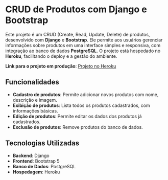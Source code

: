 # CRUD de Produtos com Django e Bootstrap

Este projeto é um CRUD (Create, Read, Update, Delete) de produtos, desenvolvido com **Django** e **Bootstrap**. Ele permite aos usuários gerenciar informações sobre produtos em uma interface simples e responsiva, com integração ao banco de dados **PostgreSQL**. O projeto está hospedado no **Heroku**, facilitando o deploy e a gestão do ambiente.

**Link para o projeto em produção**: [Projeto no Heroku](https://django-2-in-f1c857338fd2.herokuapp.com/)

## Funcionalidades

- **Cadastro de produtos**: Permite adicionar novos produtos com nome, descrição e imagem.
- **Exibição de produtos**: Lista todos os produtos cadastrados, com informações básicas.
- **Edição de produtos**: Permite editar os dados dos produtos já cadastrados.
- **Exclusão de produtos**: Remove produtos do banco de dados.

## Tecnologias Utilizadas

- **Backend**: Django
- **Frontend**: Bootstrap 5
- **Banco de Dados**: PostgreSQL
- **Hospedagem**: Heroku
